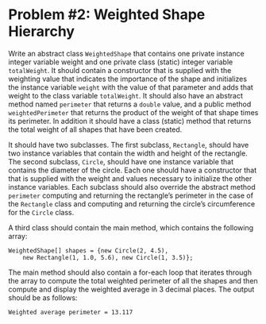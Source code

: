 # Problem #2: Weighted Shape Hierarchy

Write an abstract class `WeightedShape` that contains one private instance integer variable
weight and one private class (static) integer variable `totalWeight`. It should contain a
constructor that is supplied with the weighting value that indicates the importance of the shape
and initializes the instance variable `weight` with the value of that parameter and adds that weight
to the class variable `totalWeight`. It should also have an abstract method named `perimeter` that
returns a `double` value, and a public method `weightedPerimeter` that returns the product of the
weight of that shape times its perimeter. In addition it should have a class (static) method that
returns the total weight of all shapes that have been created.

It should have two subclasses. The first subclass, `Rectangle`, should have two instance variables
that contain the width and height of the rectangle. The second subclass, `Circle`, should have one
instance variable that contains the diameter of the circle. Each one should have a constructor that
that is supplied with the weight and values necessary to initialize the other instance variables.
Each subclass should also override the abstract method `perimeter` computing and returning the
rectangle’s perimeter in the case of the `Rectangle` class and computing and returning the circle’s
circumference for the `Circle` class.

A third class should contain the main method, which contains the following array:
```
WeightedShape[] shapes = {new Circle(2, 4.5),
    new Rectangle(1, 1.0, 5.6), new Circle(1, 3.5)};
```
The main method should also contain a for-each loop that iterates through the array to compute
the total weighted perimeter of all the shapes and then compute and display the weighted average
in 3 decimal places. The output should be as follows:
```
Weighted average perimeter = 13.117
```